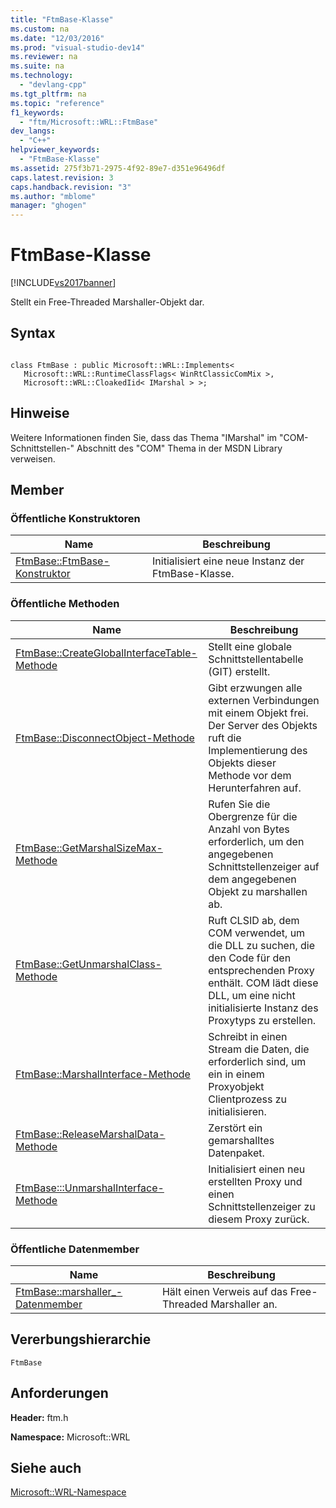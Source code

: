 ```yaml
---
title: "FtmBase-Klasse"
ms.custom: na
ms.date: "12/03/2016"
ms.prod: "visual-studio-dev14"
ms.reviewer: na
ms.suite: na
ms.technology: 
  - "devlang-cpp"
ms.tgt_pltfrm: na
ms.topic: "reference"
f1_keywords: 
  - "ftm/Microsoft::WRL::FtmBase"
dev_langs: 
  - "C++"
helpviewer_keywords: 
  - "FtmBase-Klasse"
ms.assetid: 275f3b71-2975-4f92-89e7-d351e96496df
caps.latest.revision: 3
caps.handback.revision: "3"
ms.author: "mblome"
manager: "ghogen"
---
```

# FtmBase-Klasse
[!INCLUDE[vs2017banner](../assembler/inline/includes/vs2017banner.md)]

Stellt ein Free\-Threaded Marshaller\-Objekt dar.  
  
## Syntax  
  
```  
  
class FtmBase : public Microsoft::WRL::Implements<  
   Microsoft::WRL::RuntimeClassFlags< WinRtClassicComMix >,   
   Microsoft::WRL::CloakedIid< IMarshal > >;  
```  
  
## Hinweise  
 Weitere Informationen finden Sie, dass das Thema "IMarshal" im "COM\-Schnittstellen\-" Abschnitt des "COM" Thema in der MSDN Library verweisen.  
  
## Member  
  
### Öffentliche Konstruktoren  
  
|Name|**Beschreibung**|  
|----------|----------------------|  
|[FtmBase::FtmBase\-Konstruktor](../windows/ftmbase-ftmbase-constructor.md)|Initialisiert eine neue Instanz der FtmBase\-Klasse.|  
  
### Öffentliche Methoden  
  
|Name|**Beschreibung**|  
|----------|----------------------|  
|[FtmBase::CreateGlobalInterfaceTable\-Methode](../windows/ftmbase-createglobalinterfacetable-method.md)|Stellt eine globale Schnittstellentabelle \(GIT\) erstellt.|  
|[FtmBase::DisconnectObject\-Methode](../windows/ftmbase-disconnectobject-method.md)|Gibt erzwungen alle externen Verbindungen mit einem Objekt frei.  Der Server des Objekts ruft die Implementierung des Objekts dieser Methode vor dem Herunterfahren auf.|  
|[FtmBase::GetMarshalSizeMax\-Methode](../windows/ftmbase-getmarshalsizemax-method.md)|Rufen Sie die Obergrenze für die Anzahl von Bytes erforderlich, um den angegebenen Schnittstellenzeiger auf dem angegebenen Objekt zu marshallen ab.|  
|[FtmBase::GetUnmarshalClass\-Methode](../windows/ftmbase-getunmarshalclass-method.md)|Ruft CLSID ab, dem COM verwendet, um die DLL zu suchen, die den Code für den entsprechenden Proxy enthält.  COM lädt diese DLL, um eine nicht initialisierte Instanz des Proxytyps zu erstellen.|  
|[FtmBase::MarshalInterface\-Methode](../windows/ftmbase-marshalinterface-method.md)|Schreibt in einen Stream die Daten, die erforderlich sind, um ein in einem Proxyobjekt Clientprozess zu initialisieren.|  
|[FtmBase::ReleaseMarshalData\-Methode](../windows/ftmbase-releasemarshaldata-method.md)|Zerstört ein gemarshalltes Datenpaket.|  
|[FtmBase:::UnmarshalInterface\-Methode](../windows/ftmbase-unmarshalinterface-method.md)|Initialisiert einen neu erstellten Proxy und einen Schnittstellenzeiger zu diesem Proxy zurück.|  
  
### Öffentliche Datenmember  
  
|Name|**Beschreibung**|  
|----------|----------------------|  
|[FtmBase::marshaller\_\-Datenmember](../windows/ftmbase-marshaller-data-member.md)|Hält einen Verweis auf das Free\-Threaded Marshaller an.|  
  
## Vererbungshierarchie  
 `FtmBase`  
  
## Anforderungen  
 **Header:**  ftm.h  
  
 **Namespace:** Microsoft::WRL  
  
## Siehe auch  
 [Microsoft::WRL\-Namespace](../windows/microsoft-wrl-namespace.md)